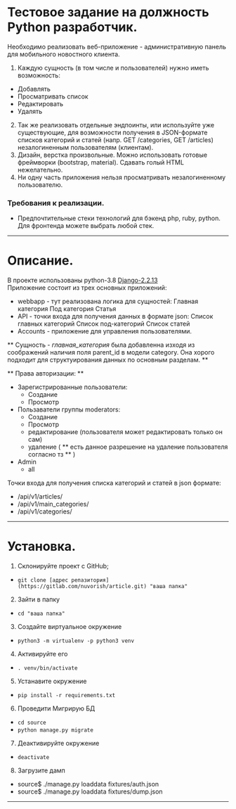 # Тестовое задание на должность Python разработчик.
Необходимо реализовать веб-приложение - административную панель для мобильного новостного клиента.  
1. Каждую сущность (в том числе и пользователей) нужно иметь возможность:
 * Добавлять
 * Просматривать список
 * Редактировать
 * Удалять  
2. Так же реализовать отдельные эндпоинты, или используйте уже существующие, для возможности получения в JSON-формате списков категорий и статей (напр. GET /categories, GET /articles) незалогиненным пользователям (клиентам).  
3. Дизайн, верстка произвольные. Можно использовать готовые фреймворки (bootstrap, material). Сдавать голый HTML нежелательно.
4. Ни одну часть приложения нельзя просматривать незалогиненному пользователю.  
### Требования к реализации.
 * Предпочтительные стеки технологий для бэкенд php, ruby, python. Для фронтенда можете выбрать любой стек.
----------------------------------------------------
# Описание.
В проекте использованы python-3.8 [Django-2.2.13](https://docs.djangoproject.com/en/2.2/)  
Приложение состоит из трех основных приложений:
 * webbapp - тут реализована логика для сущностей:
    Главная категория
    Под категория
    Статья
 * API - точки входа для получения данных в формате json:
    Список главных категорий
    Список под-категорий
    Список статей
 * Accounts - приложение для управления пользователями.

** Сущность - _главная_категория_ была добавленна изходя из соображений наличия поля parent_id в модели category. Она 
хорого подходит для структуирования данных по основным разделам. **

** Права авторизации: **
 * Зарегистрированные пользователи:
   * Создание
   * Просмотр 
 * Пользаватели группы moderators:
   * Создание
   * Просмотр
   * редактирование (пользователя может редактировать только он сам)
   * удаление ( ** есть данное разрешение на удаление пользователя согласно тз ** )
* Admin
   * all

Точки входа для получения списка категорий и статей в json формате:
 * /api/v1/articles/
 * /api/v1/main_categories/
 * /api/v1/categories/
 ----------------------------------------------------

# Установка.
1. Склонируйте проект с GitHub; 
 * ```git clone [адрес репазитория](https://gitlab.com/nuvorish/article.git) "ваша папка"```
2. Зайти в папку
 * ```cd "ваша папка"```
3. Cоздайте виртуальное окружение
 * ```python3 -m virtualenv -p python3 venv```
4. Активируйте его
 * ```. venv/bin/activate```
5. Устанавите окружение
 * ```pip install -r requirements.txt```
6. Проведити Мигрирую БД
 * ```cd source```
 * ```python manage.py migrate```
7. Деактивируйте окружение
 * ```deactivate```
8. Загрузите дамп
 * source$ ./manage.py loaddata fixtures/auth.json 
 * source$ ./manage.py loaddata fixtures/dump.json 
 ----------------------------------------------------------------------------






